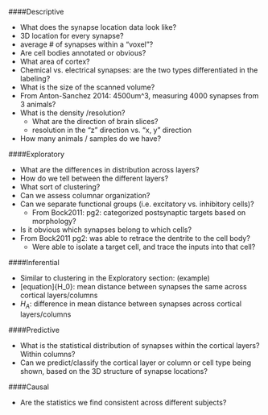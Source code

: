 ####Descriptive
* What does the synapse location data look like?  
 * 3D location for every synapse?    
 * average # of synapses within a “voxel”?
* Are cell bodies annotated or obvious?  
* What area of cortex?  
* Chemical vs. electrical synapses: are the two types differentiated in the labeling?  
* What is the size of the scanned volume?  
 * From Anton-Sanchez 2014: 4500um^3, measuring 4000 synapses from 3 animals?  
 * What is the density /resolution?  
   * What are the direction of brain slices?   
   * resolution in the “z” direction vs. “x, y” direction  
* How many animals / samples do we have?  

####Exploratory
* What are the differences in distribution across layers?  
 * How do we tell between the different layers?  
* What sort of clustering?  
 * Can we assess columnar organization?  
 * Can we separate functional groups (i.e. excitatory vs. inhibitory cells)?  
   * From Bock2011: pg2: categorized postsynaptic targets based on morphology?  
* Is it obvious which synapses belong to which cells?   
 * From Bock2011 pg2: was able to retrace the dentrite to the cell body?    
   * Were able to isolate a target cell, and trace the inputs into that cell?

####Inferential
* Similar to clustering in the Exploratory section: (example)  
 * [equation]{H_0}: mean distance between synapses the same across cortical layers/columns  
 * ${H_A}$: difference in mean distance between synapses across cortical layers/columns  

####Predictive
* What is the statistical distribution of synapses within the cortical layers? Within columns?  
 * Can we predict/classify the cortical layer or column or cell type being shown, based on the 3D structure of synapse locations?  

####Causal
* Are the statistics we find consistent across different subjects?  
